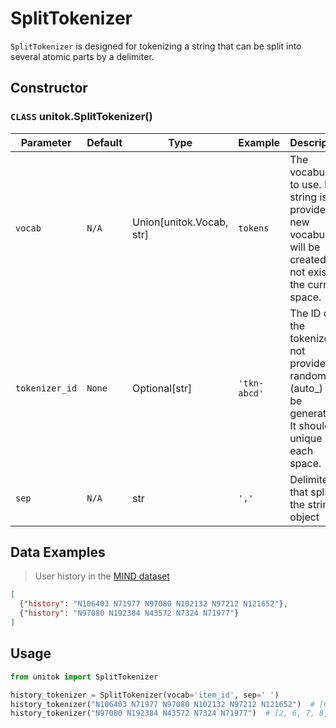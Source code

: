 # SplitTokenizer

`SplitTokenizer` is designed for tokenizing a string that can be split into several atomic parts by a delimiter.

## Constructor

### `CLASS` unitok.SplitTokenizer()

| Parameter      | Default | Type                       | Example      | Description                                                                                                             |
|----------------|---------|----------------------------|--------------|-------------------------------------------------------------------------------------------------------------------------|
| `vocab`        | `N/A`   | Union\[unitok.Vocab, str\] | `tokens`     | The vocabulary to use. If a string is provided, a new vocabulary will be created if not exists in the current space.    |
| `tokenizer_id` | `None`  | Optional\[str\]            | `'tkn-abcd'` | The ID of the tokenizer. If not provided, a random ID (auto_<id>) will be generated. It should be unique in each space. |
| `sep`          | `N/A`   | str                        | `','`        | Delimiter that splits the string object                                                                                 |

## Data Examples

> User history in the [MIND dataset](https://msnews.github.io/)

```json
[
  {"history": "N106403 N71977 N97080 N102132 N97212 N121652"},
  {"history": "N97080 N192384 N43572 N7324 N71977"}
]
```

## Usage

```python
from unitok import SplitTokenizer

history_tokenizer = SplitTokenizer(vocab='item_id', sep=' ')
history_tokenizer("N106403 N71977 N97080 N102132 N97212 N121652")  # [0, 1, 2, 3, 4 ,5]
history_tokenizer("N97080 N192384 N43572 N7324 N71977")  # [2, 6, 7, 8, 1]
```